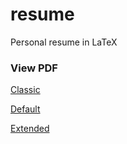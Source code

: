 # resume
Personal resume in LaTeX

### View PDF
[Classic](./default/resume.pdf)

[Default](./awesome/resume.pdf)

[Extended](./awesome/resume_extended.pdf)
